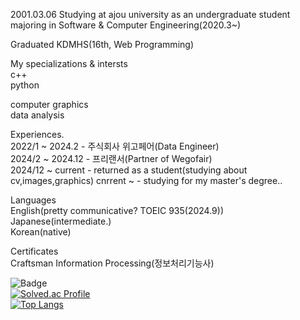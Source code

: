 2001.03.06
Studying at ajou university as an undergraduate student majoring in Software & Computer Engineering(2020.3~)

Graduated KDMHS(16th, Web Programming)


My specializations & intersts  
c++  
python  

computer graphics  
data analysis  


Experiences.  
2022/1 ~ 2024.2 - 주식회사 위고페어(Data Engineer)<br/>
2024/2 ~ 2024.12 - 프리랜서(Partner of Wegofair)   
2024/12 ~ current - returned as a student(studying about cv,images,graphics)
cnrrent ~ - studying for my master's degree..


Languages  
English(pretty communicative? TOEIC 935(2024.9))  
Japanese(intermediate.)  
Korean(native)  


Certificates  
Craftsman Information
Processing(정보처리기능사)  


![Badge](https://cp-logo.vercel.app/codeforces/hellcat0306)  
[![Solved.ac Profile](http://mazassumnida.wtf/api/v2/generate_badge?boj=p030610)](https://solved.ac/p030610/)  
[![Top Langs](https://github-readme-stats.vercel.app/api/top-langs/?username=p030610)](https://github.com/anuraghazra/github-readme-stats)

